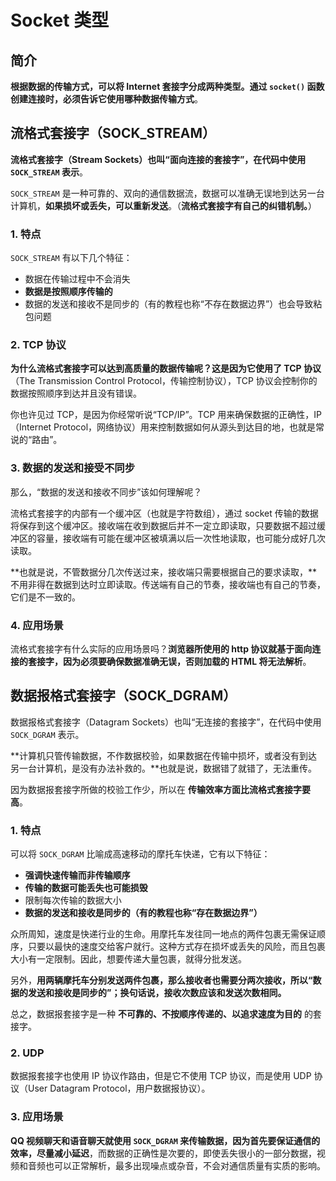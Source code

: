 # Socket 类型

## 简介

**根据数据的传输方式，可以将 Internet 套接字分成两种类型。通过 `socket()` 函数创建连接时，必须告诉它使用哪种数据传输方式**。

## 流格式套接字（SOCK_STREAM）

**流格式套接字（Stream Sockets）也叫“面向连接的套接字”，在代码中使用 `SOCK_STREAM` 表示**。

`SOCK_STREAM` 是一种可靠的、双向的通信数据流，数据可以准确无误地到达另一台计算机，**如果损坏或丢失，可以重新发送**。（**流格式套接字有自己的纠错机制。**）

### 1. 特点

`SOCK_STREAM` 有以下几个特征：

* 数据在传输过程中不会消失
* **数据是按照顺序传输的**
* 数据的发送和接收不是同步的（有的教程也称“不存在数据边界”）也会导致粘包问题

### 2. TCP 协议

**为什么流格式套接字可以达到高质量的数据传输呢？这是因为它使用了 TCP 协议**（The Transmission Control Protocol，传输控制协议），TCP 协议会控制你的数据按照顺序到达并且没有错误。

你也许见过 TCP，是因为你经常听说“TCP/IP”。TCP 用来确保数据的正确性，IP（Internet Protocol，网络协议）用来控制数据如何从源头到达目的地，也就是常说的“路由”。

### 3. 数据的发送和接受不同步

那么，“数据的发送和接收不同步”该如何理解呢？

流格式套接字的内部有一个缓冲区（也就是字符数组），通过 socket 传输的数据将保存到这个缓冲区。接收端在收到数据后并不一定立即读取，只要数据不超过缓冲区的容量，接收端有可能在缓冲区被填满以后一次性地读取，也可能分成好几次读取。

**也就是说，不管数据分几次传送过来，接收端只需要根据自己的要求读取，**不用非得在数据到达时立即读取。传送端有自己的节奏，接收端也有自己的节奏，它们是不一致的。

### 4. 应用场景

流格式套接字有什么实际的应用场景吗？**浏览器所使用的 http 协议就基于面向连接的套接字，因为必须要确保数据准确无误，否则加载的 HTML 将无法解析**。

## 数据报格式套接字（SOCK_DGRAM）

数据报格式套接字（Datagram Sockets）也叫“无连接的套接字”，在代码中使用 `SOCK_DGRAM` 表示。

**计算机只管传输数据，不作数据校验，如果数据在传输中损坏，或者没有到达另一台计算机，是没有办法补救的。**也就是说，数据错了就错了，无法重传。

因为数据报套接字所做的校验工作少，所以在 **传输效率方面比流格式套接字要高**。

### 1. 特点

可以将 `SOCK_DGRAM` 比喻成高速移动的摩托车快递，它有以下特征：

* **强调快速传输而非传输顺序**
* **传输的数据可能丢失也可能损毁**
* 限制每次传输的数据大小
* **数据的发送和接收是同步的（有的教程也称“存在数据边界”）**

众所周知，速度是快递行业的生命。用摩托车发往同一地点的两件包裹无需保证顺序，只要以最快的速度交给客户就行。这种方式存在损坏或丢失的风险，而且包裹大小有一定限制。因此，想要传递大量包裹，就得分批发送。

另外，**用两辆摩托车分别发送两件包裹，那么接收者也需要分两次接收，所以“数据的发送和接收是同步的”；换句话说，接收次数应该和发送次数相同。**

总之，数据报套接字是一种 **不可靠的、不按顺序传递的、以追求速度为目的** 的套接字。

### 2. UDP

数据报套接字也使用 IP 协议作路由，但是它不使用 TCP 协议，而是使用 UDP 协议（User Datagram Protocol，用户数据报协议）。

### 3. 应用场景

**QQ 视频聊天和语音聊天就使用 `SOCK_DGRAM` 来传输数据，因为首先要保证通信的效率，尽量减小延迟**，而数据的正确性是次要的，即使丢失很小的一部分数据，视频和音频也可以正常解析，最多出现噪点或杂音，不会对通信质量有实质的影响。
